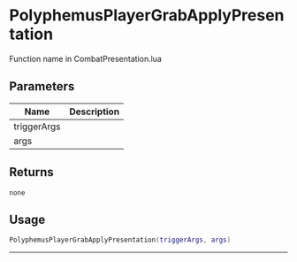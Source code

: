 # PolyphemusPlayerGrabApplyPresentation

Function name in CombatPresentation.lua

## Parameters

| Name        | Description |
| ----------- | ----------- |
| triggerArgs |             |
| args        |             |

## Returns

`none`

## Usage

```lua
PolyphemusPlayerGrabApplyPresentation(triggerArgs, args)
```

---
